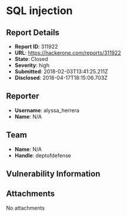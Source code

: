 #  SQL injection 

## Report Details
- **Report ID**: 311922
- **URL**: https://hackerone.com/reports/311922
- **State**: Closed
- **Severity**: high
- **Submitted**: 2018-02-03T13:41:25.211Z
- **Disclosed**: 2018-04-17T18:15:06.703Z

## Reporter
- **Username**: alyssa_herrera
- **Name**: N/A

## Team
- **Name**: N/A
- **Handle**: deptofdefense

## Vulnerability Information


## Attachments
No attachments
